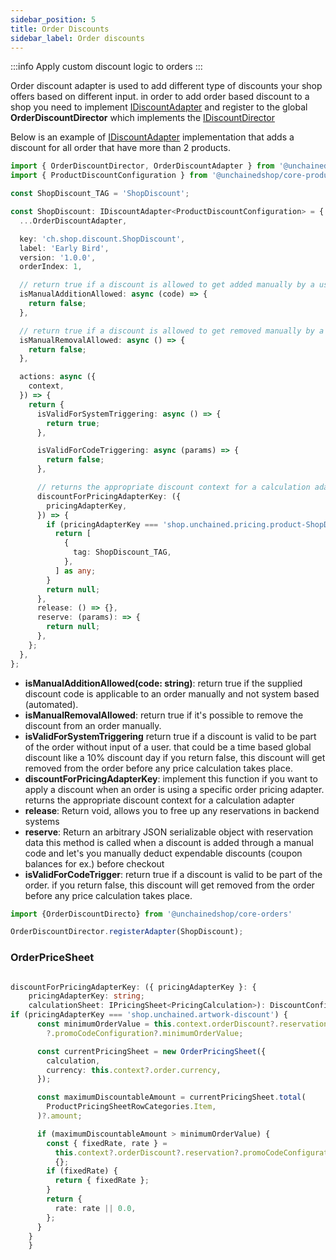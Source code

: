 ```yaml
---
sidebar_position: 5
title: Order Discounts
sidebar_label: Order discounts
---
```

:::info
Apply custom discount logic to orders
:::


Order discount adapter is used to add different type of discounts your shop offers based on different input. in order to add order based discount to a shop you need to implement [IDiscountAdapter](https://docs.unchained.shop/types/interfaces/discount.DiscountAdapterActions.html) and register to the global **OrderDiscountDirector** which implements the [IDiscountDirector](https://docs.unchained.shop/types/types/discount.IDiscountDirector.html)


Below is an example of [IDiscountAdapter](https://docs.unchained.shop/types/interfaces/discount.DiscountAdapterActions.html) implementation that adds a discount for all order that have more than 2 products.


```typescript
import { OrderDiscountDirector, OrderDiscountAdapter } from '@unchainedshop/core-orders';
import { ProductDiscountConfiguration } from '@unchainedshop/core-products/director/ProductDiscountConfiguration.js';

const ShopDiscount_TAG = 'ShopDiscount';

const ShopDiscount: IDiscountAdapter<ProductDiscountConfiguration> = {
  ...OrderDiscountAdapter,

  key: 'ch.shop.discount.ShopDiscount',
  label: 'Early Bird',
  version: '1.0.0',
  orderIndex: 1,

  // return true if a discount is allowed to get added manually by a user
  isManualAdditionAllowed: async (code) => {
    return false;
  },

  // return true if a discount is allowed to get removed manually by a user
  isManualRemovalAllowed: async () => {
    return false;
  },

  actions: async ({
    context,
  }) => {
    return {
      isValidForSystemTriggering: async () => {
        return true;
      },

      isValidForCodeTriggering: async (params) => {
        return false;
      },

      // returns the appropriate discount context for a calculation adapter
      discountForPricingAdapterKey: ({
        pricingAdapterKey,
      }) => {
        if (pricingAdapterKey === 'shop.unchained.pricing.product-ShopDiscount') {
          return [
            {
              tag: ShopDiscount_TAG,
            },
          ] as any;
        }
        return null;
      },
      release: () => {},
      reserve: (params): => {
        return null;
      },
    };
  },
};

```

- **isManualAdditionAllowed(code: string)**: return true if the supplied discount code is applicable to an order manually and not system based (automated).
- **isManualRemovalAllowed**: return true if it's possible to remove the discount from an order manually.
- **isValidForSystemTriggering** return true if a discount is valid to be part of the order without input of a user. that could be a time based global discount like a 10% discount day if you return false, this discount will get removed from the order before any price calculation takes place.
- **discountForPricingAdapterKey**: implement this function if you want to apply a discount when an order is using a specific order pricing adapter. returns the appropriate discount context for a calculation adapter
- **release**: Return void, allows you to free up any reservations in backend systems
- **reserve**: Return an arbitrary JSON serializable object with reservation data this method is called when a discount is added through a manual code and let's you manually deduct expendable discounts (coupon balances for ex.) before checkout
- **isValidForCodeTrigger**: return true if a discount is valid to be part of the order. if you return false, this discount will get removed from the order before any price calculation takes place.


```typescript
import {OrderDiscountDirecto} from '@unchainedshop/core-orders'

OrderDiscountDirector.registerAdapter(ShopDiscount);
```



### OrderPriceSheet



```typescript

discountForPricingAdapterKey: ({ pricingAdapterKey }: {
    pricingAdapterKey: string;
    calculationSheet: IPricingSheet<PricingCalculation>): DiscountConfiguration => {
if (pricingAdapterKey === 'shop.unchained.artwork-discount') {
      const minimumOrderValue = this.context.orderDiscount?.reservation
        ?.promoCodeConfiguration?.minimumOrderValue;

      const currentPricingSheet = new OrderPricingSheet({
        calculation,
        currency: this.context?.order.currency,
      });

      const maximumDiscountableAmount = currentPricingSheet.total(
        ProductPricingSheetRowCategories.Item,
      )?.amount;

      if (maximumDiscountableAmount > minimumOrderValue) {
        const { fixedRate, rate } =
          this.context?.orderDiscount?.reservation?.promoCodeConfiguration ||
          {};
        if (fixedRate) {
          return { fixedRate };
        }
        return {
          rate: rate || 0.0,
        };
      }
    }
    }

```